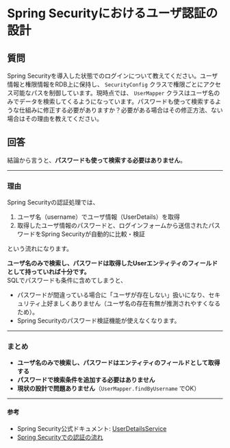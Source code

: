 # Spring Securityにおけるユーザ認証の設計

## 質問

Spring Securityを導入した状態でのログインについて教えてください。ユーザ情報と権限情報をRDB上に保持し、 `SecurityConfig` クラスで権限ごとにアクセス可能なパスを制御しています。現時点では、 `UserMapper` クラスはユーザ名のみでデータを検索してくるようになっています。パスワードも使って検索するような仕組みに修正する必要がありますか？必要がある場合はその修正方法、ない場合はその理由を教えてください。

## 回答

結論から言うと、**パスワードも使って検索する必要はありません**。

---

### 理由

Spring Securityの認証処理では、  
1. ユーザ名（username）でユーザ情報（UserDetails）を取得  
2. 取得したユーザ情報のパスワードと、ログインフォームから送信されたパスワードをSpring Securityが自動的に比較・検証  

という流れになります。

**ユーザ名のみで検索し、パスワードは取得したUserエンティティのフィールドとして持っていれば十分です。**  
SQLでパスワードも条件に含めてしまうと、  
- パスワードが間違っている場合に「ユーザが存在しない」扱いになり、セキュリティ上好ましくありません（ユーザ名の存在有無が推測されやすくなるため）。
- Spring Securityのパスワード検証機能が使えなくなります。

---

### まとめ

- **ユーザ名のみで検索し、パスワードはエンティティのフィールドとして取得する**  
- **パスワードで検索条件を追加する必要はありません**  
- **現状の設計で問題ありません**（`UserMapper.findByUsername` でOK）

---

#### 参考
- Spring Security公式ドキュメント: [UserDetailsService](https://docs.spring.io/spring-security/site/docs/current/api/org/springframework/security/core/userdetails/UserDetailsService.html)
- [Spring Securityでの認証の流れ](https://spring.pleiades.io/spring-security/site/docs/current/reference/html5/#servlet-authentication)

